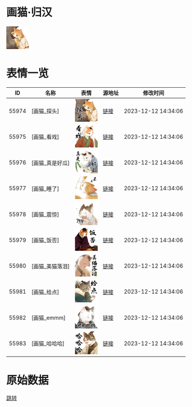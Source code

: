 # 画猫·归汉

<img src="./cover.png" height="60" alt="cover" />

# 表情一览

|ID|名称|表情|源地址|修改时间|
|----|----|----|----|----|
|55974|[画猫_探头]|<img src="./pic/055974_%5B画猫_探头%5D.png" height="60" alt="探头"/>|[链接](https://i0.hdslb.com/bfs/emote/e533adaff1dbae45d4bddd747770f7fada3ce11c.png)|2023-12-12 14:34:06|
|55975|[画猫_看戏]|<img src="./pic/055975_%5B画猫_看戏%5D.png" height="60" alt="看戏"/>|[链接](https://i0.hdslb.com/bfs/emote/a49c6ec298b8d2e11ee602edcd93890e10504564.png)|2023-12-12 14:34:06|
|55976|[画猫_真是好瓜]|<img src="./pic/055976_%5B画猫_真是好瓜%5D.png" height="60" alt="真是好瓜"/>|[链接](https://i0.hdslb.com/bfs/emote/35dfddff876f3c1f716be707815a222433b352b5.png)|2023-12-12 14:34:06|
|55977|[画猫_睡了]|<img src="./pic/055977_%5B画猫_睡了%5D.png" height="60" alt="睡了"/>|[链接](https://i0.hdslb.com/bfs/emote/60abd08ef06f9f4e9293e36845c8cfb173eb468c.png)|2023-12-12 14:34:06|
|55978|[画猫_震惊]|<img src="./pic/055978_%5B画猫_震惊%5D.png" height="60" alt="震惊"/>|[链接](https://i0.hdslb.com/bfs/emote/b87588be795a9be2930a308037a4c8590651434c.png)|2023-12-12 14:34:06|
|55979|[画猫_饭否]|<img src="./pic/055979_%5B画猫_饭否%5D.png" height="60" alt="饭否"/>|[链接](https://i0.hdslb.com/bfs/emote/b8d8add84e26e41ee6eb44b05e7c647cd776f466.png)|2023-12-12 14:34:06|
|55980|[画猫_美猫落泪]|<img src="./pic/055980_%5B画猫_美猫落泪%5D.png" height="60" alt="美猫落泪"/>|[链接](https://i0.hdslb.com/bfs/emote/272ca1d0ee3ef46f2ab12ada75ec91b07d535451.png)|2023-12-12 14:34:06|
|55981|[画猫_给点]|<img src="./pic/055981_%5B画猫_给点%5D.png" height="60" alt="给点"/>|[链接](https://i0.hdslb.com/bfs/emote/99a35cb750cbd5b7827ede8ac65a5924ff7e31a2.png)|2023-12-12 14:34:06|
|55982|[画猫_emmm]|<img src="./pic/055982_%5B画猫_emmm%5D.png" height="60" alt="emmm"/>|[链接](https://i0.hdslb.com/bfs/emote/0f12e030127c9c30078d47643186d00df1f2469c.png)|2023-12-12 14:34:06|
|55983|[画猫_哈哈哈]|<img src="./pic/055983_%5B画猫_哈哈哈%5D.png" height="60" alt="哈哈哈"/>|[链接](https://i0.hdslb.com/bfs/emote/ca865302505c7c3ecad40493cc5d8e50fb46a891.png)|2023-12-12 14:34:06|

# 原始数据

[跳转](./raw.json)

